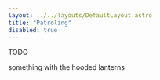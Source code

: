 ```yaml
---
layout: ../../layouts/DefaultLayout.astro
title: "Patroling"
disabled: true
---
```

TODO

something with the hooded lanterns